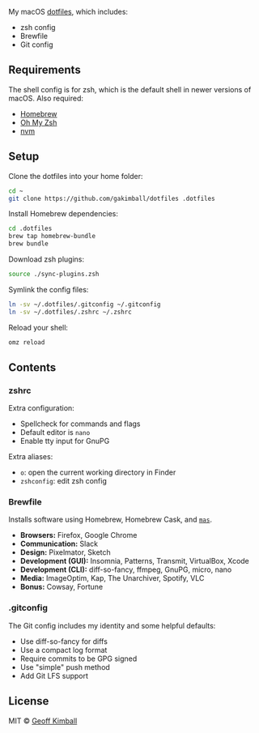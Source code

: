 My macOS [dotfiles](https://medium.com/@webprolific/getting-started-with-dotfiles-43c3602fd789#.abz8qz21x), which includes:

- zsh config
- Brewfile
- Git config

## Requirements

The shell config is for zsh, which is the default shell in newer versions of macOS. Also required:

- [Homebrew](https://brew.sh/)
- [Oh My Zsh](https://ohmyz.sh/)
- [nvm](https://github.com/nvm-sh/nvm)

## Setup

Clone the dotfiles into your home folder:

```zsh
cd ~
git clone https://github.com/gakimball/dotfiles .dotfiles
```

Install Homebrew dependencies:

```zsh
cd .dotfiles
brew tap homebrew-bundle
brew bundle
```

Download zsh plugins:

```zsh
source ./sync-plugins.zsh
```

Symlink the config files:

```zsh
ln -sv ~/.dotfiles/.gitconfig ~/.gitconfig
ln -sv ~/.dotfiles/.zshrc ~/.zshrc
```

Reload your shell:

```zsh
omz reload
```

## Contents

### zshrc

Extra configuration:

- Spellcheck for commands and flags
- Default editor is `nano`
- Enable tty input for GnuPG

Extra aliases:

- `o`: open the current working directory in Finder
- `zshconfig`: edit zsh config

### Brewfile

Installs software using Homebrew, Homebrew Cask, and [`mas`](https://github.com/mas-cli/mas).

- **Browsers:** Firefox, Google Chrome
- **Communication:** Slack
- **Design:** Pixelmator, Sketch
- **Development (GUI):** Insomnia, Patterns, Transmit, VirtualBox, Xcode
- **Development (CLI):** diff-so-fancy, ffmpeg, GnuPG, micro, nano
- **Media:** ImageOptim, Kap, The Unarchiver, Spotify, VLC
- **Bonus:** Cowsay, Fortune

### .gitconfig

The Git config includes my identity and some helpful defaults:

- Use diff-so-fancy for diffs
- Use a compact log format
- Require commits to be GPG signed
- Use "simple" push method
- Add Git LFS support

## License

MIT &copy; [Geoff Kimball](http://geoffkimball.com)

